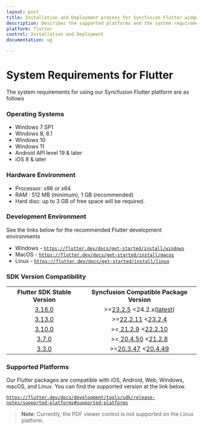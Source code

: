 ```yaml
---
layout: post
title: Installation and Deployment process for Syncfusion Flutter widgets
description: Describes the supported platforms and the system requirements to install the Syncfusion Flutter widgets.
platform: flutter
control: Installation and Deployment
documentation: ug

---
```


# System Requirements for Flutter

The system requirements for using our Syncfusion Flutter platform are as follows

### Operating Systems

* Windows 7 SP1
* Windows 8, 8.1
* Windows 10
* Windows 11
* Android API level 19 & later
* iOS 8 & later

### Hardware Environment

* Processor: x86 or x64
* RAM : 512 MB (minimum), 1 GB (recommended)
* Hard disc: up to 3 GB of free space will be required.

### Development Environment

See the links below for the recommended Flutter development environments

* Windows - [`https://flutter.dev/docs/get-started/install/windows`](https://docs.flutter.dev/get-started/install/windows)
* MacOS - [`https://flutter.dev/docs/get-started/install/macos`](https://docs.flutter.dev/get-started/install/macos)
* Linux - [`https://flutter.dev/docs/get-started/install/linux`](https://docs.flutter.dev/get-started/install/linux)

### SDK Version Compatibility

<table>
    <tr>
        <th style="text-align:center">Flutter SDK Stable Version</th>
        <th style="text-align:center">Syncfusion Compatible Package Version</th>
    </tr>
    <tr>
        <td style="text-align:center">
           <a href="https://storage.googleapis.com/flutter_infra_release/releases/stable/windows/flutter_windows_3.16.0-stable.zip">3.16.0</a>
        </td>
        <td style="text-align:center">>=<a href="https://pub.dev/packages/syncfusion_flutter_charts/versions/23.2.5">23.2.5</a> <24.2.x(<a href="https://pub.dev/packages?q=publisher%3Asyncfusion.com&page=2">latest</a>)
        </td>
    </tr>
     <tr>
        <td style="text-align:center">
           <a href="https://storage.googleapis.com/flutter_infra_release/releases/stable/windows/flutter_windows_3.13.0-stable.zip">3.13.0</a>
        </td>
        <td style="text-align:center">>=<a href="https://pub.dev/packages/syncfusion_flutter_charts/versions/22.2.11">22.2.11</a> <<a href="https://pub.dev/packages/syncfusion_flutter_charts/versions/23.2.4">23.2.4</a>
        </td>
    </tr>
     <tr>
        <td style="text-align:center">
           <a href="https://storage.googleapis.com/flutter_infra_release/releases/stable/windows/flutter_windows_3.10.0-stable.zip">3.10.0</a>
        </td>
        <td style="text-align:center">>=<a href="https://pub.dev/packages/syncfusion_flutter_charts/versions/21.2.9"> 21.2.9</a> <<a href="https://pub.dev/packages/syncfusion_flutter_charts/versions/22.2.10">22.2.10</a>
        </td>
    </tr>
     <tr>
        <td style="text-align:center">
           <a href="https://storage.googleapis.com/flutter_infra_release/releases/stable/windows/flutter_windows_3.7.0-stable.zip">3.7.0</a>
        </td>
        <td style="text-align:center">>=<a href="https://pub.dev/packages/syncfusion_flutter_charts/versions/20.4.50"> 20.4.50</a> <<a href="https://pub.dev/packages/syncfusion_flutter_charts/versions/21.2.8">21.2.8</a>
        </td>
    </tr>
     <tr>
        <td style="text-align:center">
           <a href="https://storage.googleapis.com/flutter_infra_release/releases/stable/windows/flutter_windows_3.3.0-stable.zip">3.3.0</a>
        </td>
        <td style="text-align:center">>=<a href="https://pub.dev/packages/syncfusion_flutter_charts/versions/20.3.47">20.3.47</a> <<a href="https://pub.dev/packages/syncfusion_flutter_charts/versions/20.4.49">20.4.49</a>
        </td>
    </tr>
</table>

### Supported Platforms

Our Flutter packages are compatible with iOS, Android, Web, Windows, macOS, and Linux. You can find the supported version at the link below.

[`https://flutter.dev/docs/development/tools/sdk/release-notes/supported-platforms#supported-platforms`](https://flutter.dev/docs/development/tools/sdk/release-notes/supported-platforms#supported-platforms)

>**Note**: Currently, the PDF viewer control is not supported on the Linux platform.